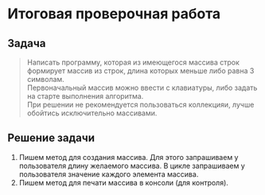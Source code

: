 # Итоговая проверочная работа 
## Задача
> Написать программу, которая из имеющегося массива строк формирует массив из строк, длина которых меньше либо равна 3 символам.  
Первоначальный массив можно ввести с клавиатуры, либо задать на старте выполнения алгоритма.  
При решении не рекомендуется пользоваться коллекцияи, лучше обойтись исключительно массивами.

## Решение задачи

1. Пишем метод для создания массива. Для этого запрашиваем у пользователя длину желаемого массива. В цикле запрашиваем у пользователя значение каждого элемента массива.
2. Пишем метод для печати массива в консоли (для контроля).



